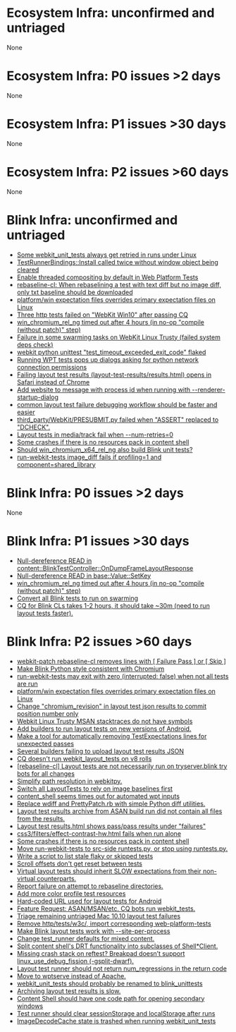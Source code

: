 # Ecosystem Infra: unconfirmed and untriaged
None

# Ecosystem Infra: P0 issues >2 days
None

# Ecosystem Infra: P1 issues >30 days
None

# Ecosystem Infra: P2 issues >60 days
None

# Blink Infra: unconfirmed and untriaged
* [Some webkit_unit_tests always get retried in runs under Linux](https://crbug.com/791734)
* [TestRunnerBindings::Install called twice without window object being cleared](https://crbug.com/772386)
* [Enable threaded compositing by default in Web Platform Tests](https://crbug.com/770028)
* [rebaseline-cl: When rebaselining a test with text diff but no image diff, only txt baseline should be downloaded](https://crbug.com/767264)
* [platform/win expectation files overrides primary expectation files on Linux](https://crbug.com/752721)
* [Three http tests failed on "WebKit Win10" after passing CQ](https://crbug.com/750734)
* [win_chromium_rel_ng timed out after 4 hours (in no-op "compile (without patch)" step)](https://crbug.com/745033)
* [Failure in some swarming tasks on WebKit Linux Trusty (failed system deps check)](https://crbug.com/741693)
* [webkit python unittest "test_timeout_exceeded_exit_code" flaked](https://crbug.com/739721)
* [Running WPT tests pops up dialogs asking for python network connection permissions](https://crbug.com/734422)
* [Failing layout test results (layout-test-results/results.html) opens in Safari instead of Chrome](https://crbug.com/734419)
* [Add website to message with process id when running with --renderer-startup-dialog](https://crbug.com/730065)
* [common layout test failure debugging workflow should be faster and easier](https://crbug.com/719995)
* [third_party/WebKit/PRESUBMIT.py failed when "ASSERT" replaced to "DCHECK".](https://crbug.com/711329)
* [Layout tests in media/track fail when --num-retries=0](https://crbug.com/655831)
* [Some crashes if there is no resources pack in content shell](https://crbug.com/625008)
* [Should win_chromium_x64_rel_ng  also build Blink unit tests?](https://crbug.com/560435)
* [run-webkit-tests image_diff fails if profiling=1 and component=shared_library](https://crbug.com/278596)

# Blink Infra: P0 issues >2 days
None

# Blink Infra: P1 issues >30 days
* [Null-dereference READ in content::BlinkTestController::OnDumpFrameLayoutResponse](https://crbug.com/765581)
* [Null-dereference READ in base::Value::SetKey](https://crbug.com/764879)
* [win_chromium_rel_ng timed out after 4 hours (in no-op "compile (without patch)" step)](https://crbug.com/745033)
* [Convert all Blink tests to run on swarming](https://crbug.com/524758)
* [CQ for Blink CLs takes 1-2 hours, it should take ~30m (need to run layout tests faster).](https://crbug.com/485392)

# Blink Infra: P2 issues >60 days
* [webkit-patch rebaseline-cl removes lines with [ Failure Pass ] or [ Skip ]](https://crbug.com/765273)
* [Make Blink Python style consistent with Chromium](https://crbug.com/764368)
* [run-webkit-tests may exit with zero (interrupted: false) when not all tests are run](https://crbug.com/763163)
* [platform/win expectation files overrides primary expectation files on Linux](https://crbug.com/752721)
* [Change "chromium_revision" in layout test json results to commit position number only](https://crbug.com/750347)
* [Webkit Linux Trusty MSAN stacktraces do not have symbols](https://crbug.com/740277)
* [Add builders to run layout tests on new versions of Android.](https://crbug.com/733860)
* [Make a tool for automatically removing TestExpectations lines for unexpected passes](https://crbug.com/730704)
* [Several builders failing to upload layout test results JSON](https://crbug.com/730048)
* [CQ doesn't run webkit_layout_tests on v8 rolls](https://crbug.com/720623)
* [[rebaseline-cl] Layout tests are not necessarily run on tryserver.blink try bots for all changes](https://crbug.com/713265)
* [Simplify path resolution in webkitpy.](https://crbug.com/710535)
* [Switch all LayoutTests to rely on image baselines first](https://crbug.com/703899)
* [content_shell seems times out for automated wpt inputs](https://crbug.com/688468)
* [Replace wdiff and PrettyPatch.rb with simple Python diff utilities.](https://crbug.com/672651)
* [Layout test results archive from ASAN build run did not contain all files from the results.](https://crbug.com/671804)
* [Layout test results.html shows pass/pass results under "failures"](https://crbug.com/664274)
* [css3/filters/effect-contrast-hw.html fails when run alone](https://crbug.com/653709)
* [Some crashes if there is no resources pack in content shell](https://crbug.com/625008)
* [Move run-webkit-tests to src-side runtests.py, or stop using runtests.py.](https://crbug.com/605496)
* [Write a script to list stale flaky or skipped tests](https://crbug.com/597797)
* [Scroll offsets don't get reset between tests](https://crbug.com/594672)
* [Virtual layout tests should inherit SLOW expectations from their non-virtual counterparts.](https://crbug.com/594216)
* [Report failure on attempt to rebaseline directories.](https://crbug.com/593450)
* [Add more color profile test resources](https://crbug.com/537077)
* [Hard-coded URL used for layout tests for Android](https://crbug.com/530257)
* [Feature Request: ASAN/MSAN/etc. CQ bots run webkit_tests.](https://crbug.com/526188)
* [Triage remaining untriaged Mac 10.10 layout test failures](https://crbug.com/509025)
* [Remove http/tests/w3c/, import corresponding web-platform-tests](https://crbug.com/498037)
* [Make Blink layout tests work with --site-per-process](https://crbug.com/477150)
* [Change test_runner defaults for mixed content.](https://crbug.com/462158)
* [Split content shell's DRT functionality into subclasses of Shell*Client.](https://crbug.com/420994)
* [Missing crash stack on reftest? Breakpad doesn’t support linux_use_debug_fission (-gsplit-dwarf).](https://crbug.com/369608)
* [Layout test runner should not return num_regressions in the return code](https://crbug.com/357866)
* [Move to wptserve instead of Apache.](https://crbug.com/347864)
* [webkit_unit_tests should probably be renamed to blink_unittests](https://crbug.com/342182)
* [Archiving layout test results is slow.](https://crbug.com/310382)
* [Content Shell should have one code path for opening secondary windows](https://crbug.com/309760)
* [Test runner should clear sessionStorage and localStorage after runs](https://crbug.com/305357)
* [ImageDecodeCache state is trashed when running webkit_unit_tests](https://crbug.com/266088)

